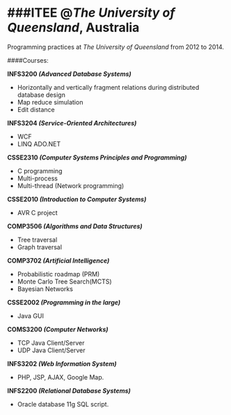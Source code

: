 ###ITEE @_The University of Queensland_, Australia
=======
Programming practices at _The University of Queensland_ from 2012 to 2014.

####Courses:

**INFS3200 _(Advanced Database Systems)_**
* Horizontally and vertically fragment relations during distributed database design
* Map reduce simulation
* Edit distance

**INFS3204 _(Service-Oriented Architectures)_**
* WCF
* LINQ ADO.NET

**CSSE2310 _(Computer Systems Principles and Programming)_**
* C programming
* Multi-process
* Multi-thread (Network programming)

**CSSE2010 _(Introduction to Computer Systems)_**
* AVR C project

**COMP3506 _(Algorithms and Data Structures)_**
* Tree traversal
* Graph traversal

**COMP3702 _(Artificial Intelligence)_**
* Probabilistic roadmap (PRM)
* Monte Carlo Tree Search(MCTS)
* Bayesian Networks

**CSSE2002 _(Programming in the large)_**
* Java GUI

**COMS3200 _(Computer Networks)_**
* TCP Java Client/Server
* UDP Java Client/Server

**INFS3202 _(Web Information System)_**
* PHP, JSP, AJAX, Google Map.

**INFS2200 _(Relational Database Systems)_**
* Oracle database 11g SQL script.
